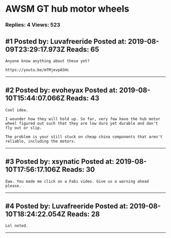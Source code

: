 # AWSM GT hub motor wheels

### Replies: 4 Views: 523

## \#1 Posted by: Luvafreeride Posted at: 2019-08-09T23:29:17.973Z Reads: 65

```
Anyone know anything about these yet?

https://youtu.be/mTMjevpASHc
```

---
## \#2 Posted by: evoheyax Posted at: 2019-08-10T15:44:07.066Z Reads: 43

```
Cool idea. 

I wounder how they will hold up. So far, very few have the hub motor wheel figured out such that they are low duro yet durable and don't fly out or slip.

The problem is your still stuck on cheap china components that aren't reliable, including the motors.
```

---
## \#3 Posted by: xsynatic Posted at: 2019-08-10T17:56:17.106Z Reads: 30

```
Eww. You made me click on a Fabi video. Give us a warning ahead please.
```

---
## \#4 Posted by: Luvafreeride Posted at: 2019-08-10T18:24:22.054Z Reads: 28

```
Lol noted.
```

---
